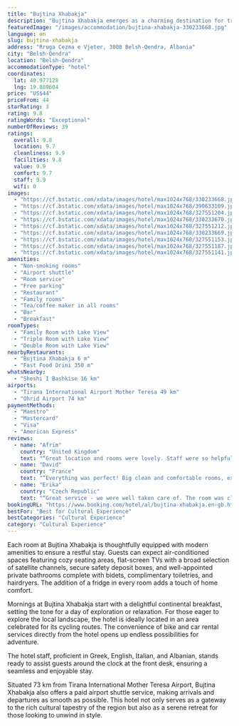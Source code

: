 ```yaml
---
title: "Bujtina Xhabakja"
description: "Bujtina Xhabakja emerges as a charming destination for travelers seeking a blend of comfort and culture in Belsh-Qendra."
featuredImage: "/images/accommodation/bujtina-xhabakja-330233668.jpg"
language: en
slug: bujtina-xhabakja
address: "Rruga Cezma e Vjeter, 3008 Belsh-Qendra, Albania"
city: "Belsh-Qendra"
location: "Belsh-Qendra"
accommodationType: "hotel"
coordinates:
  lat: 40.977128
  lng: 19.889604
price: "US$44"
priceFrom: 44
starRating: 3
rating: 9.8
ratingWords: "Exceptional"
numberOfReviews: 39
ratings:
  overall: 9.8
  location: 9.7
  cleanliness: 9.9
  facilities: 9.8
  value: 9.9
  comfort: 9.7
  staff: 9.9
  wifi: 0
images:
  - "https://cf.bstatic.com/xdata/images/hotel/max1024x768/330233668.jpg?k=c65294afe514d83493c7625bc3e66449aa0c36d65b48970493f179e072d0b057&o=&hp=1"
  - "https://cf.bstatic.com/xdata/images/hotel/max1024x768/390633109.jpg?k=c29092f33dc527fc2a131387dee2604857b0f4cff15fa5a523e74ef2ea0245dd&o=&hp=1"
  - "https://cf.bstatic.com/xdata/images/hotel/max1024x768/327551204.jpg?k=ace161107132aaf5fd4b206905953ab9e9168d0a16280ea2e3fe658537ee8a77&o=&hp=1"
  - "https://cf.bstatic.com/xdata/images/hotel/max1024x768/330233670.jpg?k=ed6a090776966cf3717d8e2a35e9571799f79d29435040781da7e236588e0c6b&o=&hp=1"
  - "https://cf.bstatic.com/xdata/images/hotel/max1024x768/327551212.jpg?k=d456448cf0b6eec8f9714ad844b295262247fe3da412b47f5518d7aa846c4765&o=&hp=1"
  - "https://cf.bstatic.com/xdata/images/hotel/max1024x768/330233669.jpg?k=c59cf0a7a257da98250a5344429768cf19872c97e6f88f6c0d290ac52cf29725&o=&hp=1"
  - "https://cf.bstatic.com/xdata/images/hotel/max1024x768/327551153.jpg?k=bd8a340b5fe7cb25af2b1a589f8426f5e6e8c14fe7dc6802e0b68ddc509443d4&o=&hp=1"
  - "https://cf.bstatic.com/xdata/images/hotel/max1024x768/327551187.jpg?k=0efa941b03b427c40c64c8e9159e626d539f5b535e65f257949b12bb6d4252cb&o=&hp=1"
  - "https://cf.bstatic.com/xdata/images/hotel/max1024x768/327551141.jpg?k=03be51746597257cec8d784d31c47aff20bacd29038011cc36039e92bed14f2e&o=&hp=1"
amenities:
  - "Non-smoking rooms"
  - "Airport shuttle"
  - "Room service"
  - "Free parking"
  - "Restaurant"
  - "Family rooms"
  - "Tea/coffee maker in all rooms"
  - "Bar"
  - "Breakfast"
roomTypes:
  - "Family Room with Lake View"
  - "Triple Room with Lake View"
  - "Double Room with Lake View"
nearbyRestaurants:
  - "Bujtina Xhabakja 6 m"
  - "Fast Food Drini 350 m"
whatsNearby:
  - "Sheshi I Bashkise 16 km"
airports:
  - "Tirana International Airport Mother Teresa 49 km"
  - "Ohrid Airport 74 km"
paymentMethods:
  - "Maestro"
  - "Mastercard"
  - "Visa"
  - "American Express"
reviews:
  - name: "Afrim"
    country: "United Kingdom"
    text: "“Great location and rooms were lovely. Staff were so helpful and friendly. The beds were the best I have ever slept in at a hotel. The view to wake up to was beautiful”"
  - name: "David"
    country: "France"
    text: "“Everything was perfect! Big clean and comfortable rooms, excellent service , great food! Best place in Albania !”"
  - name: "Erika"
    country: "Czech Republic"
    text: "“Great service - we were well taken care of. The room was clean and modernly equipped. Excellent breakfast. This hotel really set the bar very high, which was not exceeded during our trip in Albania.”"
bookingURL: "https://www.booking.com/hotel/al/bujtina-xhabakja.en-gb.html?aid=8035640"
bestFor: "Best for Cultural Experience"
bestCategories: "Cultural Experience"
category: "Cultural Experience"
---
```


Each room at Bujtina Xhabakja is thoughtfully equipped with modern amenities to ensure a restful stay. Guests can expect air-conditioned spaces featuring cozy seating areas, flat-screen TVs with a broad selection of satellite channels, secure safety deposit boxes, and well-appointed private bathrooms complete with bidets, complimentary toiletries, and hairdryers. The addition of a fridge in every room adds a touch of home comfort.

Mornings at Bujtina Xhabakja start with a delightful continental breakfast, setting the tone for a day of exploration or relaxation. For those eager to explore the local landscape, the hotel is ideally located in an area celebrated for its cycling routes. The convenience of bike and car rental services directly from the hotel opens up endless possibilities for adventure.

The hotel staff, proficient in Greek, English, Italian, and Albanian, stands ready to assist guests around the clock at the front desk, ensuring a seamless and enjoyable stay.

Situated 73 km from Tirana International Mother Teresa Airport, Bujtina Xhabakja also offers a paid airport shuttle service, making arrivals and departures as smooth as possible. This hotel not only serves as a gateway to the rich cultural tapestry of the region but also as a serene retreat for those looking to unwind in style.
